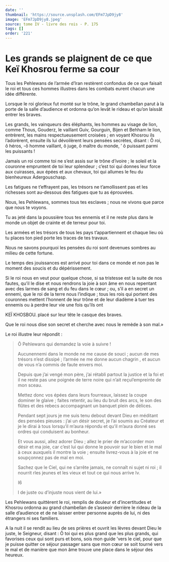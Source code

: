 ```yaml
---
date: ''
thumbnail: 'https://source.unsplash.com/EFm7JpD9jy8'
image: 'EFm7JpD9jy8.jpeg'
source: tome IV - livre des rois - P. 175
tags: []
order: '221'
---
```


# Les grands se plaignent de ce que Keï Khosrou ferme sa cour

Tous les Pehlewans de l’armée d’Iran restèrent confondus de ce que faisait le roi et tous ces hommes illustres dans les combats eurent chacun une idée différente.

Lorsque le roi glorieux fut monté sur le trône, le grand chambellan parut à la porte de la salle d’audience et ordonna qu’on levât le rideau et qu’on laissât entrer les braves.

Les grands, les vainqueurs des éléphants, les hommes au visage de lion, comme Thous, Gouderz, le vaillant Guiv, Gourguin, Bijen et Behham le lion, entrèrent, les mains respectueusement croisées ; en voyant Khosrou ils l’adorèrent, ensuite ils lui dévoilèrent leurs pensées secrètes, disant : Ô roi, ô héros,
-ô homme vaillant, ô juge, ô maître du monde, ’
ô puissant parmi les puissants !

Jamais un roi comme toi ne s’est assis sur le trône d’ivoire ; le soleil et la couronne empruntent de toi leur splendeur ; c’est toi qui donnes leur force aux cuirasses, aux épées et aux chevaux, toi qui allumes le feu du bienheureux Adergouschasp.

Les fatigues ne t’effrayent pas, les trésors ne t’amollissent pas et les richesses sont au-dessous des fatigues que tu as éprouvées.

Nous, les Pehlewans, sommes tous tes esclaves ; nous ne vivons que parce que nous te voyons.

Tu as jeté dans la poussière tous tes ennemis et il ne reste plus dans le monde un objet de crainte et de terreur pour toi.

Les armées et les trésors de tous les pays t’appartiennent et chaque lieu où tu places ton pied porte les traces de tes travaux.

Nous ne savons pourquoi les pensées du roi sont devenues sombres au milieu de cette fortune.

Le temps des jouissances est arrivé pour toi dans ce monde et non pas le moment des soucis et du dépérissement.

Si le roi nous en veut pour quelque chose, si sa tristesse est la suite de nos fautes, qu’il le dise et nous rendrons la joie à son âme en nous repentant avec des larmes de sang et du feu dans le cœur ; ou, s’il a en secret un ennemi, que le roi de la terre nous l’indique ; tous les rois qui portent des couronnes mettent l’honnent de leur trône et de leur diadème à tuer tes ennemis ou à perdre leur vie une fois qu’ils ont

KEÏ KHOSBOU. placé sur leur tête le casque des braves.

Que le roi nous dise son secret et cherche avec nous le remède à son mal.»

Le roi illustre leur répondit :

> Ô Pehlewans qui demandez la voie à suivre !
>
> Aucunennemi dans le monde ne me cause de souci ; aucun de mes trésors n’est dissipé ; l’armée ne me donne aucun chagrin , et aucun de vous n’a commis de faute envers moi.
>
> Depuis que j’ai vengé mon père, j’ai rétabli partout la justice et la foi et il ne reste pas une poignée de terre noire qui n’ait reçul’empreinte de mon sceau.
>
> Mettez donc vos épées dans leurs fourreaux, laissez la coupe dominer le glaive ; faites retentir, au lieu du bruit des arcs, le son des flûtes et des rebecs accompagnant un banquet plein de délices.
>
> Pendant sept jours je me suis tenu debout devant Dieu en méditant des pensées pieuses : j’ai un désir secret, je l’ai soumis au Créateur et je le dirai à tous lorsqu’il m’aura répondu et qu’il m’aura donné ses ordres qui conduisent au bonheur.
>
> Et vous aussi, allez adorer Dieu ; allez le prier de m’accorder mon désir et ma joie, car c’est lui qui donne le pouvoir sur le bien et le mal à ceux auxquels il montre la voie ; ensuite livrez-vous à la joie et ne soupçonnez pas de mal en moi.
>
> Sachez que le Ciel, qui ne s’arrête jamais, ne connaît ni sujet ni roi ; il nourrit rles jeunes et les vieux et tout ce qui nous arrive Iv.
>
> I6
>
> l de juste ou d’injuste nous vient de lui.»

Les Pehlewans quittèrent le roi, remplis de douleur et d’incertitudes et Khosrou ordonna au grand chambellan de s’asseoir derrière le rideau de la salle d’audience et de ne laisser entrer personne auprès de lui, ni des étrangers ni ses familiers.

A la nuit il se rendit au lieu de ses prières et ouvrit les lèvres devant Dieu le juste, le Seigneur, disant : Ô toi qui es plus grand que les plus grands, qui favorises ceux qui sont purs et bons, sois mon guide
’vers le ciel, pour que je puisse quitter ce séjour passager sans que mon cœur se soit tourné vers le mal et de manière que mon âme trouve une place dans le séjour des heureux.
